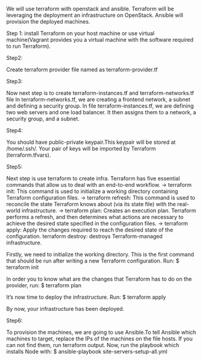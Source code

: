 We will use terraform with openstack and ansible. Terraform will be leveraging the deployment an infrastructure on OpenStack. Ansible will provision the deployed machines.

Step 1:
install Terraform on your host machine or use virtual machine(Vagrant provides you a virtual machine with the software required to run Terraform).


Step2:

Create terraform provider file named as terraform-provider.tf


Step3:

Now next step is to create terraform-instances.tf and terraform-networks.tf file
In  terraform-networks.tf, we are creating a frontend network, a subnet and defining a security group.
In file terraform-instances.tf, we are defining two web servers and one load balancer. It then assigns them to a network, a security group, and a subnet.


Step4:

You should have public-private keypair.This keypair will be stored at /home/.ssh/. Your pair of keys will be imported by Terraform (terraform.tfvars).


Step5:

Next step is use terraform to create infra. Terraform has five essential commands that allow us to deal with an end-to-end workflow.
-> terraform init: This command is used to initialize a working directory containing Terraform configuration files.
-> terraform refresh: This command is used to reconcile the state Terraform knows about (via its state file) with the real- world infrastructure.
-> terraform plan: Creates an execution plan. Terraform performs a refresh, and then determines what actions are necessary to achieve the desired state specified in the configuration files.
-> terraform apply: Apply the changes required to reach the desired state of the configuration.
terraform destroy: destroys Terraform-managed infrastructure.

Firstly, we need to initialize the working directory. This is the first command that should be run after writing a new Terraform configuration. Run:
$ terraform init

In order you to know what are the changes that Terraform has to do on the provider, run:
$ terraform plan

It’s now time to deploy the infrastructure. Run:
$ terraform apply

By now, your infrastructure has been deployed.


Step6:

To provision the machines, we are going to use Ansible.To tell Ansible which machines to target, replace the IPs of the machines on the file hosts. If you can not find them, run terraform output. Now, run the playbook which installs Node with:
$ ansible-playbook site-servers-setup-all.yml


